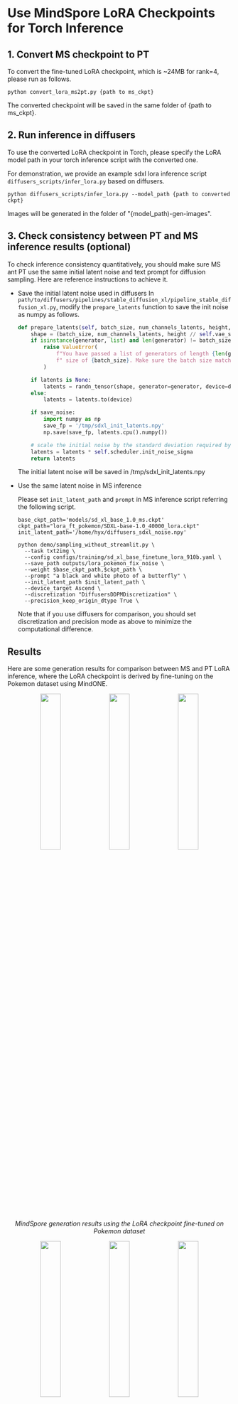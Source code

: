 # Use MindSpore LoRA Checkpoints for Torch Inference

## 1. Convert MS checkpoint to PT

To convert the fine-tuned LoRA checkpoint, which is ~24MB for rank=4, please run as follows.

```
python convert_lora_ms2pt.py {path to ms_ckpt}
```

The converted checkpoint will be saved in the same folder of {path to ms_ckpt}.

## 2. Run inference in diffusers

To use the converted LoRA checkpoint in Torch, please specify the LoRA model path in your torch inference script with the converted one.

For demonstration, we provide an example sdxl lora inference script `diffusers_scripts/infer_lora.py` based on diffusers.

```
python diffusers_scripts/infer_lora.py --model_path {path to converted ckpt}
```

Images will be generated in the folder of "{model_path)-gen-images".

## 3. Check consistency between PT and MS inference results (optional)

To check inference consistency quantitatively, you should make sure MS ant PT use the same initial latent noise and text prompt for diffusion sampling. Here are reference instructions to achieve it.

- Save the initial latent noise used in diffusers
    In `path/to/diffusers/pipelines/stable_diffusion_xl/pipeline_stable_diffusion_xl.py`,  modify the `prepare_latents` function to save the init noise as numpy as follows.

    ```python
    def prepare_latents(self, batch_size, num_channels_latents, height, width, dtype, device, generator, latents=None, save_noise=False):
        shape = (batch_size, num_channels_latents, height // self.vae_scale_factor, width // self.vae_scale_factor)
        if isinstance(generator, list) and len(generator) != batch_size:
            raise ValueError(
                f"You have passed a list of generators of length {len(generator)}, but requested an effective batch"
                f" size of {batch_size}. Make sure the batch size matches the length of the generators."
            )

        if latents is None:
            latents = randn_tensor(shape, generator=generator, device=device, dtype=dtype)
        else:
            latents = latents.to(device)

        if save_noise:
            import numpy as np
            save_fp = '/tmp/sdxl_init_latents.npy'
            np.save(save_fp, latents.cpu().numpy())

        # scale the initial noise by the standard deviation required by the scheduler
        latents = latents * self.scheduler.init_noise_sigma
        return latents
    ```

	The initial latent noise will be saved in /tmp/sdxl_init_latents.npy

- Use the same latent noise in MS inference

    Please set `init_latent_path` and `prompt` in MS inference script referring the following script.

    ```shell
    base_ckpt_path='models/sd_xl_base_1.0_ms.ckpt'
    ckpt_path="lora_ft_pokemon/SDXL-base-1.0_40000_lora.ckpt"
    init_latent_path='/home/hyx/diffusers_sdxl_noise.npy'

    python demo/sampling_without_streamlit.py \
      --task txt2img \
      --config configs/training/sd_xl_base_finetune_lora_910b.yaml \
      --save_path outputs/lora_pokemon_fix_noise \
      --weight $base_ckpt_path,$ckpt_path \
      --prompt "a black and white photo of a butterfly" \
      --init_latent_path $init_latent_path \
      --device_target Ascend \
      --discretization "DiffusersDDPMDiscretization" \
      --precision_keep_origin_dtype True \
    ```

    Note that if you use diffusers for comparison, you should set discretization and precision mode as above to minimize the computational difference.

## Results

Here are some generation results for comparison between MS and PT LoRA inference, where the LoRA checkpoint is derived by fine-tuning on the Pokemon dataset using MindONE.

<div align="center">
<img src="https://github.com/SamitHuang/mindone/assets/8156835/3b664498-f82d-49a9-ad06-876647579d15" width="30%" />
<img src="https://github.com/SamitHuang/mindone/assets/8156835/e761ba93-bf97-4bc3-a6d1-4caccdd1614d" width="30%" />
<img src="https://github.com/SamitHuang/mindone/assets/8156835/0ef7b3e2-0582-4856-bff5-51b95b9503ee" width="30%" />
</div>
<p align="center">
  <em> MindSpore generation results using the LoRA checkpoint fine-tuned on Pokemon dataset </em>
</p>

<div align="center">
<img src="https://github.com/SamitHuang/mindone/assets/8156835/040c455b-21bd-4bf0-8818-d7378e55d67c" width="30%" />
<img src="https://github.com/SamitHuang/mindone/assets/8156835/c72272e7-9757-4667-ae9d-7e1115ddc56d" width="30%" />
<img src="https://github.com/SamitHuang/mindone/assets/8156835/02654e25-ed6b-41dd-830a-bd2b63d04d84" width="30%" />
</div>
<p align="center">
  <em> Torch(diffusers) generation results using the same LoRA checkpoint </em>
</p>

The generated images for MS and PT are highly consistent as we can see. Quantitatively, the average absolute pixel error between MS and PT-generated images is below 5.






